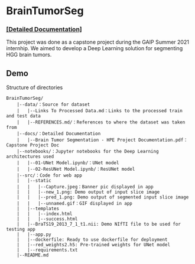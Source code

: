 # BrainTumorSeg

### [[Detailed Documentation]](https://github.com/AdityaG09/BrainTumorSeg/blob/main/docs/Brain%20Tumor%20Segmentation%20-%20HPE%20Project%20Documentation.pdf)
This project was done as a capstone project during the GAIP Summer 2021 internhip. We aimed to develop a Deep Learning solution for segmenting HGG brain tumors.

## Demo

Structure of directories
```
BrainTumorSeg/
    |--data/：Source for dataset
    |   |--Links To Processed Data.md：Links to the processed train and test data
    |	|--REFERENCES.md/：References to where the dataset was taken from
    |--docs/：Detailed Documentation
    |   |--Brain Tumor Segmentation - HPE Project Documentation.pdf：Capstone Project Doc
    |--notebooks/：Jupyter notebooks for the Deep Learning architectures used
    |	|--01-UNet Model.ipynb/：UNet model 
    |	|--02-ResUNet Model.ipynb/：ResUNet model
    |--src/：Code for web app
    |   |--static
    |   |   |--Capture.jpeg：Banner pic displayed in app
    |   |   |--new_1.png: Demo output of input slice image
    |   |   |--pred_1.png: Demo output of segmented input slice image
    |   |   |--unnamed.gif：GIF displayed in app
    |   |--templates
    |   |   |--index.html
    |   |   |--success.html
    |   |--BraTS19_2013_7_1_t1.nii: Demo NIfTI file to be used for testing app
    |   |--app.py
    |   |--dockerfile: Ready to use dockerfile for deployment
    |   |--red_weights2.h5: Pre-trained weights for UNet model
    |   |--requirements.txt
    |--README.md
```

